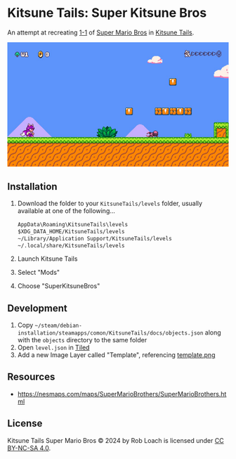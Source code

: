 # Kitsune Tails: Super Kitsune Bros

An attempt at recreating [1-1](https://en.wikipedia.org/wiki/World_1-1) of [Super Mario Bros](https://en.wikipedia.org/wiki/Super_Mario_Bros) in [Kitsune Tails](https://kitsunegames.com/kitsunetails/).

![Screenshot](screenshot.jpg)

## Installation

1. Download the folder to your `KitsuneTails/levels` folder, usually available at one of the following...
    ```
    AppData\Roaming\KitsuneTails\levels
    $XDG_DATA_HOME/KitsuneTails/levels
    ~/Library/Application Support/KitsuneTails/levels
    ~/.local/share/KitsuneTails/levels
    ```

2. Launch Kitsune Tails
3. Select "Mods"
4. Choose "SuperKitsuneBros"

## Development

1. Copy `~/steam/debian-installation/steamapps/comon/KitsuneTails/docs/objects.json` along with the `objects` directory to the same folder
2. Open `level.json` in [Tiled](https://www.mapeditor.org/)
3. Add a new Image Layer called "Template", referencing [template.png](template.png)

## Resources

- https://nesmaps.com/maps/SuperMarioBrothers/SuperMarioBrothers.html

## License

Kitsune Tails Super Mario Bros © 2024 by Rob Loach is licensed under [CC BY-NC-SA 4.0](https://creativecommons.org/licenses/by-nc-sa/4.0/).
